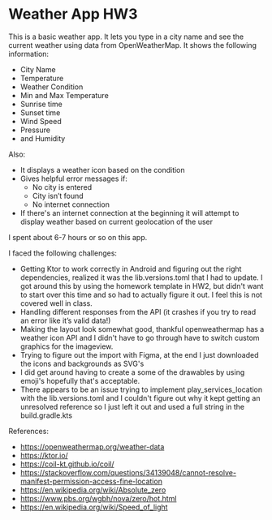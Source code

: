 # Weather App HW3

This is a basic weather app. 
It lets you type in a city name and see the current weather using data from OpenWeatherMap. 
It shows the following information:
- City Name
- Temperature
- Weather Condition
- Min and Max Temperature
- Sunrise time
- Sunset time
- Wind Speed
- Pressure
- and Humidity

Also:

- It displays a weather icon based on the condition
- Gives helpful error messages if:
  - No city is entered
  - City isn’t found
  - No internet connection
- If there's an internet connection at the beginning it will attempt to display weather based on current geolocation of the user


I spent about 6-7 hours or so on this app.  

I faced the following challenges:
- Getting Ktor to work correctly in Android and figuring out the right dependencies, realized it was the lib.versions.toml that I had to update. I got around this by using the homework template in HW2, but didn't want to start over this time and so had to actually figure it out. I feel this is not covered well in class.
- Handling different responses from the API (it crashes if you try to read an error like it’s valid data!)
- Making the layout look somewhat good, thankful openweathermap has a weather icon API and I didn't have to go through have to switch custom graphics for the imageview. 
- Trying to figure out the import with Figma, at the end I just downloaded the icons and backgrounds as SVG's 
- I did get around having to create a some of the drawables by using emoji's hopefully that's acceptable. 
- There appears to be an issue trying to implement play_services_location with the lib.versions.toml and I couldn't figure out why it kept getting an unresolved reference so I just left it out and used a full string in the build.gradle.kts

References:
- https://openweathermap.org/weather-data
- https://ktor.io/
- https://coil-kt.github.io/coil/
- https://stackoverflow.com/questions/34139048/cannot-resolve-manifest-permission-access-fine-location
- https://en.wikipedia.org/wiki/Absolute_zero
- https://www.pbs.org/wgbh/nova/zero/hot.html
- https://en.wikipedia.org/wiki/Speed_of_light